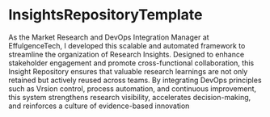 # InsightsRepositoryTemplate
As the Market Research and DevOps Integration Manager at EffulgenceTech, I developed this scalable and automated framework to streamline the organization of Research Insights. Designed to enhance stakeholder engagement and promote cross-functional collaboration, this Insight Repository ensures that valuable research learnings are not only retained but actively reused across teams. 
By integrating DevOps principles such as Vrsion control, process automation, and continuous improvement, this system strengthens research visibility, accelerates decision-making, and reinforces a culture of evidence-based innovation
